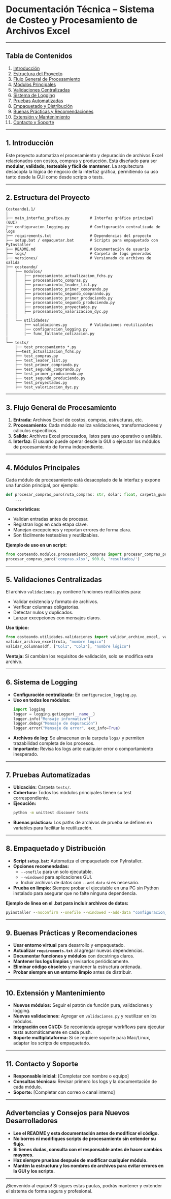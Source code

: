 # Documentación Técnica – Sistema de Costeo y Procesamiento de Archivos Excel

---

## Tabla de Contenidos

1. [Introducción](#introducción)
2. [Estructura del Proyecto](#estructura-del-proyecto)
3. [Flujo General de Procesamiento](#flujo-general-de-procesamiento)
4. [Módulos Principales](#módulos-principales)
5. [Validaciones Centralizadas](#validaciones-centralizadas)
6. [Sistema de Logging](#sistema-de-logging)
7. [Pruebas Automatizadas](#pruebas-automatizadas)
8. [Empaquetado y Distribución](#empaquetado-y-distribución)
9. [Buenas Prácticas y Recomendaciones](#buenas-prácticas-y-recomendaciones)
10. [Extensión y Mantenimiento](#extensión-y-mantenimiento)
11. [Contacto y Soporte](#contacto-y-soporte)

---

## 1. Introducción

Este proyecto automatiza el procesamiento y depuración de archivos Excel relacionados con costos, compras y producción. Está diseñado para ser **modular, validado, testeable y fácil de mantener**. La arquitectura desacopla la lógica de negocio de la interfaz gráfica, permitiendo su uso tanto desde la GUI como desde scripts o tests.

---

## 2. Estructura del Proyecto

```
Costeando1.1/
│
├── main_interfaz_grafica.py         # Interfaz gráfica principal (GUI)
├── configuracion_logging.py         # Configuración centralizada de logs
├── requirements.txt                 # Dependencias del proyecto
├── setup.bat / empaquetar.bat       # Scripts para empaquetado con PyInstaller
├── README.md                        # Documentación de usuario
├── logs/                            # Carpeta de logs generados
├── versiones/                       # Versionado de archivos de salida
├── costeando/
│   ├── modulos/
│   │   ├── procesamiento_actualizacion_fchs.py   
│   │   ├── procesamiento_compras.py   
│   │   ├── procesamiento_leader_list.py   
│   │   ├── procesamiento_primer_comprando.py   
│   │   ├── procesamiento_segundo_comprando.py   
│   │   ├── procesamiento_primer_produciendo.py   
│   │   ├── procesamiento_segundo_produciendo.py
│   │   ├── procesamiento_proyectados.py
│   │   ├── procesamiento_valorizacion_dyc.py          
|   |
│   └── utilidades/
│       ├── validaciones.py          # Validaciones reutilizables
│       |── configuracion_logging.py
│       |── func_faltante_cotizacion.py
|                   
└── tests/
    |── test_procesamiento_*.py  
    ├──test_actualizacion_fchs.py  
    ├── test_compras.py   
    ├── test_leader_list.py   
    ├── test_primer_comprando.py   
    ├── test_segundo_comprando.py   
    ├── test_primer_produciendo.py  
    ├── test_segundo_produciendo.py
    ├── test_proyectados.py
    ├── test_valorizacion_dyc.py      
```

---

## 3. Flujo General de Procesamiento

1. **Entrada:** Archivos Excel de costos, compras, estructuras, etc.
2. **Procesamiento:** Cada módulo realiza validaciones, transformaciones y cálculos específicos.
3. **Salida:** Archivos Excel procesados, listos para uso operativo o análisis.
4. **Interfaz:** El usuario puede operar desde la GUI o ejecutar los módulos de procesamiento de forma independiente.

---

## 4. Módulos Principales

Cada módulo de procesamiento está desacoplado de la interfaz y expone una función principal, por ejemplo:

```python
def procesar_compras_puro(ruta_compras: str, dolar: float, carpeta_guardado: str) -> Dict[str, str]:
    ...
```

**Características:**
- Validan entradas antes de procesar.
- Registran logs en cada etapa clave.
- Manejan excepciones y reportan errores de forma clara.
- Son fácilmente testeables y reutilizables.

**Ejemplo de uso en un script:**
```python
from costeando.modulos.procesamiento_compras import procesar_compras_puro
procesar_compras_puro('compras.xlsx', 900.0, 'resultados/')
```

---

## 5. Validaciones Centralizadas

El archivo `validaciones.py` contiene funciones reutilizables para:
- Validar existencia y formato de archivos.
- Verificar columnas obligatorias.
- Detectar nulos y duplicados.
- Lanzar excepciones con mensajes claros.

**Uso típico:**
```python
from costeando.utilidades.validaciones import validar_archivo_excel, validar_columnas
validar_archivo_excel(ruta, "nombre lógico")
validar_columnas(df, ["Col1", "Col2"], "nombre lógico")
```

**Ventaja:** Si cambian los requisitos de validación, solo se modifica este archivo.

---

## 6. Sistema de Logging

- **Configuración centralizada:** En `configuracion_logging.py`.
- **Uso en todos los módulos:**
  ```python
  import logging
  logger = logging.getLogger(__name__)
  logger.info("Mensaje informativo")
  logger.debug("Mensaje de depuración")
  logger.error("Mensaje de error", exc_info=True)
  ```
- **Archivos de log:** Se almacenan en la carpeta `logs/` y permiten trazabilidad completa de los procesos.
- **Importante:** Revisa los logs ante cualquier error o comportamiento inesperado.

---

## 7. Pruebas Automatizadas

- **Ubicación:** Carpeta `tests/`.
- **Cobertura:** Todos los módulos principales tienen su test correspondiente.
- **Ejecución:**
  ```bash
  python -m unittest discover tests
  ```
- **Buenas prácticas:** Los paths de archivos de prueba se definen en variables para facilitar la reutilización.

---

## 8. Empaquetado y Distribución

- **Script `setup.bat`:** Automatiza el empaquetado con PyInstaller.
- **Opciones recomendadas:**
  - `--onefile` para un solo ejecutable.
  - `--windowed` para aplicaciones GUI.
  - Incluir archivos de datos con `--add-data` si es necesario.
- **Prueba en limpio:** Siempre probar el ejecutable en una PC sin Python instalado para asegurar que no falte ninguna dependencia.

**Ejemplo de línea en el .bat para incluir archivos de datos:**
```bat
pyinstaller --noconfirm --onefile --windowed --add-data "configuracion_logging.py;." %SCRIPT%
```

---

## 9. Buenas Prácticas y Recomendaciones

- **Usar entorno virtual** para desarrollo y empaquetado.
- **Actualizar `requirements.txt`** al agregar nuevas dependencias.
- **Documentar funciones y módulos** con docstrings claros.
- **Mantener los logs limpios** y revisarlos periódicamente.
- **Eliminar código obsoleto** y mantener la estructura ordenada.
- **Probar siempre en un entorno limpio** antes de distribuir.

---

## 10. Extensión y Mantenimiento

- **Nuevos módulos:** Seguir el patrón de función pura, validaciones y logging.
- **Nuevas validaciones:** Agregar en `validaciones.py` y reutilizar en los módulos.
- **Integración con CI/CD:** Se recomienda agregar workflows para ejecutar tests automáticamente en cada push.
- **Soporte multiplataforma:** Si se requiere soporte para Mac/Linux, adaptar los scripts de empaquetado.

---

## 11. Contacto y Soporte

- **Responsable inicial:** [Completar con nombre o equipo]
- **Consultas técnicas:** Revisar primero los logs y la documentación de cada módulo.
- **Soporte:** [Completar con correo o canal interno]

---

## **Advertencias y Consejos para Nuevos Desarrolladores**

- **Lee el README y esta documentación antes de modificar el código.**
- **No borres ni modifiques scripts de procesamiento sin entender su flujo.**
- **Si tienes dudas, consulta con el responsable antes de hacer cambios mayores.**
- **Haz siempre pruebas después de modificar cualquier módulo.**
- **Mantén la estructura y los nombres de archivos para evitar errores en la GUI y los scripts.**

---

¡Bienvenido al equipo! Si sigues estas pautas, podrás mantener y extender el sistema de forma segura y profesional. 